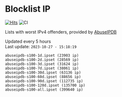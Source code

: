 # Blocklist IP

[![Hits](https://hits.seeyoufarm.com/api/count/incr/badge.svg?url=https%3A%2F%2Fgithub.com%2Fborestad%2Fblocklist-ip%2F&count_bg=%2379C83D&title_bg=%23555555&icon=&icon_color=%23E7E7E7&title=hits&edge_flat=false)](https://hits.seeyoufarm.com)  ![CI](https://img.shields.io/github/workflow/status/borestad/blocklist-ip/CI?style=flat-square)

Lists with worst IPv4 offenders, provided by [AbuseIPDB](https://www.abuseipdb.com/)

<!-- FOOTER-PLACEHOLDER -->
Updated every 5 hours<br>
Last update: `2023-10-27 - 15:18:19`
```
abuseipdb-s100-1d.ipset (23903 ip)
abuseipdb-s100-2d.ipset (28569 ip)
abuseipdb-s100-3d.ipset (31624 ip)
abuseipdb-s100-7d.ipset (38061 ip)
abuseipdb-s100-30d.ipset (63136 ip)
abuseipdb-s100-60d.ipset (88656 ip)
abuseipdb-s100-90d.ipset (112735 ip)
abuseipdb-s100-120d.ipset (135700 ip)
abuseipdb-s100-all.ipset (399640 ip)
```
